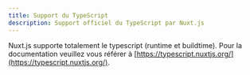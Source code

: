 ```yaml
---
title: Support du TypeScript
description: Support officiel du TypeScript par Nuxt.js
---
```


Nuxt.js supporte totalement le typescript (runtime et buildtime). Pour la documentation veuillez vous référer à [https://typescript.nuxtjs.org/](https://typescript.nuxtjs.org/).
